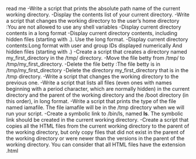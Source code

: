 read me
-Write a script that prints the absolute path name of the current working directory.
-Display the contents list of your current directory.
-Write a script that changes the working directory to the user’s home directory :You are not allowed to use any shell variables
-Display current directory contents in a long format
-Display current directory contents, including hidden files (starting with .). Use the long format.
-Display current directory contents:Long format with user and group IDs displayed numerically And hidden files (starting with .)
-Create a script that creates a directory named my_first_directory in the /tmp/ directory.
-Move the file betty from /tmp/ to /tmp/my_first_directory.
-Delete the file betty :The file betty is in /tmp/my_first_directory
-Delete the directory my_first_directory that is in the /tmp directory.
-Write a script that changes the working directory to the previous one.
-Write a script that lists all files (even ones with names beginning with a period character, which are normally hidden) in the current directory and the parent of the   working directory and the /boot directory (in this order), in long format.
-Write a script that prints the type of the file named iamafile. The file iamafile will be in the /tmp directory when we will run your script.
-Create a symbolic link to /bin/ls, named __ls__. The symbolic link should be created in the current working directory.
-Create a script that copies all the HTML files from the current working directory to the parent of the working directory, but only copy files that did not exist in the parent of the working directory or were newer than the versions in the parent of the working directory.
You can consider that all HTML files have the extension .html


